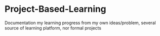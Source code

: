 # Project-Based-Learning
Documentation my learning progress from  my own ideas/problem, several source of learning platform, nor formal projects

